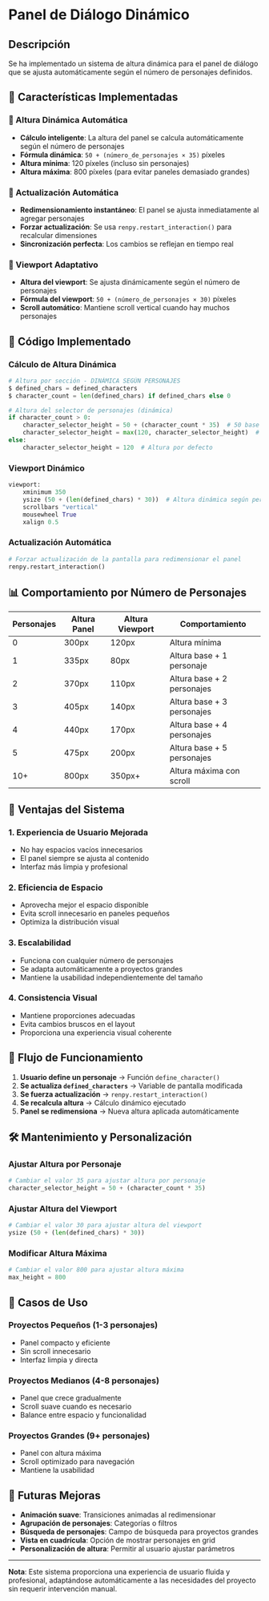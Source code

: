 # Panel de Diálogo Dinámico

## Descripción
Se ha implementado un sistema de altura dinámica para el panel de diálogo que se ajusta automáticamente según el número de personajes definidos.

## 🎯 Características Implementadas

### 📏 Altura Dinámica Automática
- **Cálculo inteligente**: La altura del panel se calcula automáticamente según el número de personajes
- **Fórmula dinámica**: `50 + (número_de_personajes × 35)` píxeles
- **Altura mínima**: 120 píxeles (incluso sin personajes)
- **Altura máxima**: 800 píxeles (para evitar paneles demasiado grandes)

### 🔄 Actualización Automática
- **Redimensionamiento instantáneo**: El panel se ajusta inmediatamente al agregar personajes
- **Forzar actualización**: Se usa `renpy.restart_interaction()` para recalcular dimensiones
- **Sincronización perfecta**: Los cambios se reflejan en tiempo real

### 📐 Viewport Adaptativo
- **Altura del viewport**: Se ajusta dinámicamente según el número de personajes
- **Fórmula del viewport**: `50 + (número_de_personajes × 30)` píxeles
- **Scroll automático**: Mantiene scroll vertical cuando hay muchos personajes

## 🔧 Código Implementado

### Cálculo de Altura Dinámica
```python
# Altura por sección - DINÁMICA SEGÚN PERSONAJES
$ defined_chars = defined_characters
$ character_count = len(defined_chars) if defined_chars else 0

# Altura del selector de personajes (dinámica)
if character_count > 0:
    character_selector_height = 50 + (character_count * 35)  # 50 base + 35 por personaje
    character_selector_height = max(120, character_selector_height)  # Mínimo 120
else:
    character_selector_height = 120  # Altura por defecto
```

### Viewport Dinámico
```python
viewport:
    xminimum 350
    ysize (50 + (len(defined_chars) * 30))  # Altura dinámica según personajes
    scrollbars "vertical"
    mousewheel True
    xalign 0.5
```

### Actualización Automática
```python
# Forzar actualización de la pantalla para redimensionar el panel
renpy.restart_interaction()
```

## 📊 Comportamiento por Número de Personajes

| Personajes | Altura Panel | Altura Viewport | Comportamiento |
|------------|--------------|-----------------|----------------|
| 0 | 300px | 120px | Altura mínima |
| 1 | 335px | 80px | Altura base + 1 personaje |
| 2 | 370px | 110px | Altura base + 2 personajes |
| 3 | 405px | 140px | Altura base + 3 personajes |
| 4 | 440px | 170px | Altura base + 4 personajes |
| 5 | 475px | 200px | Altura base + 5 personajes |
| 10+ | 800px | 350px+ | Altura máxima con scroll |

## 🎨 Ventajas del Sistema

### 1. **Experiencia de Usuario Mejorada**
- No hay espacios vacíos innecesarios
- El panel siempre se ajusta al contenido
- Interfaz más limpia y profesional

### 2. **Eficiencia de Espacio**
- Aprovecha mejor el espacio disponible
- Evita scroll innecesario en paneles pequeños
- Optimiza la distribución visual

### 3. **Escalabilidad**
- Funciona con cualquier número de personajes
- Se adapta automáticamente a proyectos grandes
- Mantiene la usabilidad independientemente del tamaño

### 4. **Consistencia Visual**
- Mantiene proporciones adecuadas
- Evita cambios bruscos en el layout
- Proporciona una experiencia visual coherente

## 🔄 Flujo de Funcionamiento

1. **Usuario define un personaje** → Función `define_character()`
2. **Se actualiza `defined_characters`** → Variable de pantalla modificada
3. **Se fuerza actualización** → `renpy.restart_interaction()`
4. **Se recalcula altura** → Cálculo dinámico ejecutado
5. **Panel se redimensiona** → Nueva altura aplicada automáticamente

## 🛠️ Mantenimiento y Personalización

### Ajustar Altura por Personaje
```python
# Cambiar el valor 35 para ajustar altura por personaje
character_selector_height = 50 + (character_count * 35)
```

### Ajustar Altura del Viewport
```python
# Cambiar el valor 30 para ajustar altura del viewport
ysize (50 + (len(defined_chars) * 30))
```

### Modificar Altura Máxima
```python
# Cambiar el valor 800 para ajustar altura máxima
max_height = 800
```

## 🎯 Casos de Uso

### Proyectos Pequeños (1-3 personajes)
- Panel compacto y eficiente
- Sin scroll innecesario
- Interfaz limpia y directa

### Proyectos Medianos (4-8 personajes)
- Panel que crece gradualmente
- Scroll suave cuando es necesario
- Balance entre espacio y funcionalidad

### Proyectos Grandes (9+ personajes)
- Panel con altura máxima
- Scroll optimizado para navegación
- Mantiene la usabilidad

## 🔮 Futuras Mejoras

- **Animación suave**: Transiciones animadas al redimensionar
- **Agrupación de personajes**: Categorías o filtros
- **Búsqueda de personajes**: Campo de búsqueda para proyectos grandes
- **Vista en cuadrícula**: Opción de mostrar personajes en grid
- **Personalización de altura**: Permitir al usuario ajustar parámetros

---

**Nota**: Este sistema proporciona una experiencia de usuario fluida y profesional, adaptándose automáticamente a las necesidades del proyecto sin requerir intervención manual.


